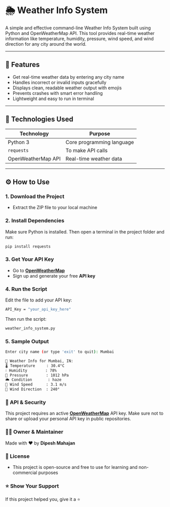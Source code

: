 # 🌦️ Weather Info System

A simple and effective command-line Weather Info System built using Python and OpenWeatherMap API. This tool provides real-time weather information like temperature, humidity, pressure, wind speed, and wind direction for any city around the world.

---

## 📌 Features

- Get real-time weather data by entering any city name
- Handles incorrect or invalid inputs gracefully
- Displays clean, readable weather output with emojis
- Prevents crashes with smart error handling
- Lightweight and easy to run in terminal

---

## 🚀 Technologies Used

| Technology   | Purpose                      |
|--------------|-------------------------------|
| Python 3     | Core programming language     |
| `requests`   | To make API calls             |
| OpenWeatherMap API | Real-time weather data |

---

## ⚙️ How to Use

### 1. Download the Project

- Extract the ZIP file to your local machine

### 2. Install Dependencies

Make sure Python is installed. Then open a terminal in the project folder and run:

```bash
pip install requests
```

### 3. Get Your API Key

- Go to **[OpenWeatherMap](https://openweathermap.org)**
- Sign up and generate your free **API key**

### 4. Run the Script

Edit the file to add your API key:

```bash
API_Key = "your_api_key_here"
```

Then run the script:

```bash
weather_info_system.py
```

### 5. Sample Output

```bash
Enter city name (or type 'exit' to quit): Mumbai

📍 Weather Info for Mumbai, IN:
🌡️ Temperature     : 30.4°C
💧 Humidity        : 78%
🔽 Pressure        : 1012 hPa
🌥️ Condition       : haze
💨 Wind Speed      : 3.1 m/s
🧭 Wind Direction  : 240°
```

### 🔐 API & Security

This project requires an active **[OpenWeatherMap](https://openweathermap.org)** API key. Make sure not to share or upload your personal API key in public repositories.

### 👨‍💻 Owner & Maintainer
Made with ❤️ by **Dipesh Mahajan**

### 📃 License
- This project is open-source and free to use for learning and non-commercial purposes

### ⭐️ Show Your Support
If this project helped you, give it a ⭐️